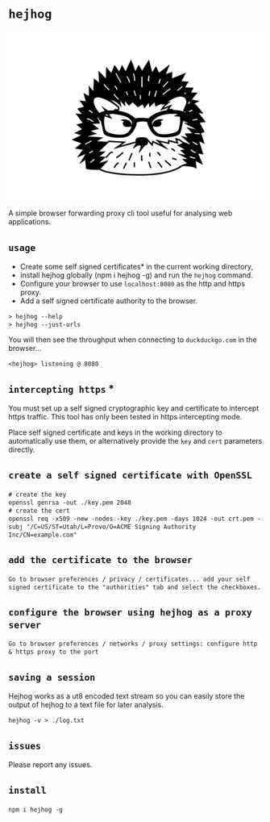 # `hejhog`

<img src="Hipster-hedgehog-black.jpg" />

A simple browser forwarding proxy cli tool useful for analysing web applications.

## `usage`

* Create some self signed certificates* in the current working directory,
* install hejhog globally (npm i hejhog -g) and run the `hejhog` command.
* Configure your browser to use `localhost:8080` as the http and https proxy.
* Add a self signed certificate authority to the browser.

```
> hejhog --help
> hejhog --just-urls
```

You will then see the throughput when connecting to `duckduckgo.com` in the browser...

```
<hejhog> listening @ 8080
```

## `intercepting https` *

You must set up a self signed cryptographic key and certificate to intercept https traffic.
This tool has only been tested in https intercepting mode.

Place self signed certificate and keys in the working directory to automatically use them, or alternatively
 provide the ```key``` and ```cert``` parameters directly.

## `create a self signed certificate with OpenSSL`

```
# create the key
openssl genrsa -out ./key.pem 2048
# create the cert
openssl req -x509 -new -nodes -key ./key.pem -days 1024 -out crt.pem -subj "/C=US/ST=Utah/L=Provo/O=ACME Signing Authority Inc/CN=example.com"
```

## `add the certificate to the browser`
```
Go to browser preferences / privacy / certificates... add your self signed certificate to the "authorities" tab and select the checkboxes.
```
## `configure the browser using hejhog as a proxy server`
```
Go to browser preferences / networks / proxy settings: configure http & https proxy to the port
```

## `saving a session`

Hejhog works as a ut8 encoded text stream so you can easily store the output of hejhog to a text file for later analysis.

```
hejhog -v > ./log.txt
```

## `issues`

Please report any issues.

## `install`

```
npm i hejhog -g
```
